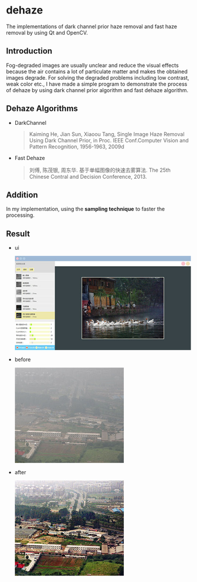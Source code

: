 # dehaze
The implementations of dark channel prior haze removal and fast haze removal by using Qt and OpenCV.


## Introduction
Fog-degraded images are usually unclear and reduce the visual effects because the air contains a lot of particulate matter and makes the obtained images degrade. For solving the degraded problems including low contrast, weak color etc., I have made a simple program to demonstrate the process of dehaze by using dark channel prior algorithm and fast dehaze algorithm.


## Dehaze Algorithms
- DarkChannel
    
    > Kaiming He, Jian Sun, Xiaoou Tang, Single Image Haze Removal Using Dark Channel Prior, in Proc. IEEE Conf.Computer Vision and Pattern Recognition, 1956-1963, 2009d
    
- Fast Dehaze

    >  刘傅, 陈茂银, 周东华. 基于单幅图像的快速去雾算法. The 25th Chinese Contral and Decision Conference, 2013. 


## Addition
In my implementation, using the __sampling technique__ to faster the processing.


## Result
- ui

    ![image](https://github.com/liwenone/dehaze/blob/master/screenshots/dehaze.jpg)

- before

    ![image](https://github.com/liwenone/dehaze/blob/master/screenshots/dehaze_before.jpg)

- after

    ![image](https://github.com/liwenone/dehaze/blob/master/screenshots/dehaze_after.jpg)
